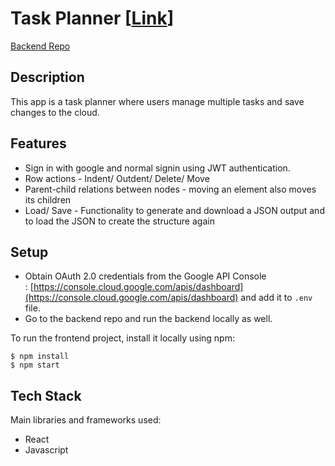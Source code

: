 # Task Planner [[Link](https://task-planner-with-oauth.netlify.app/)]
[Backend Repo](https://github.com/kritarthAviate/task_planner_backend) 

## Description
This app is a task planner where users manage multiple tasks and save changes to the cloud.

## Features
- Sign in with google and normal signin using JWT authentication.
- Row actions - Indent/ Outdent/ Delete/ Move
- Parent-child relations between nodes - moving an element also moves its children
- Load/ Save - Functionality to generate and download a JSON output and to load the JSON to create the structure again

## Setup
- Obtain OAuth 2.0 credentials from the Google API Console : [https://console.cloud.google.com/apis/dashboard](https://console.cloud.google.com/apis/dashboard) and add it to `.env` file. 
- Go to the backend repo and run the backend locally as well.

To run the frontend project, install it locally using npm:

```
$ npm install
$ npm start

```

## Tech Stack
Main libraries and frameworks used:
* React
* Javascript
